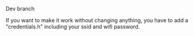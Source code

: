 Dev branch

If you want to make it work without changing anything, you have to add a "credentials.h" including your ssid and wifi password.

